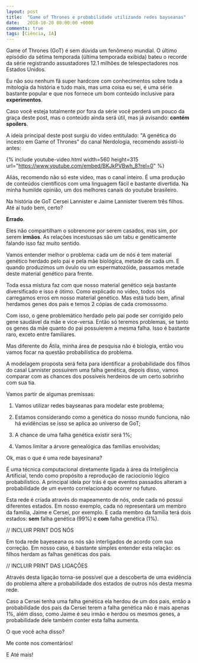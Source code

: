 ```yaml
---
layout: post
title:  "Game of Thrones e probabilidade utilizando redes bayseanas"
date:   2018-10-20 00:00:00 +0000
comments: true
tags: [Ciência, IA]
---
```


Game of Thrones (GoT) é sem dúvida um fenômeno mundial. O último episódio da sétima temporada (última temporada exibida) bateu o recorde da série registrando assustadores 12.1 milhões de telespectadores nos Estados Unidos.

Eu não sou nenhum fã super hardcore com conhecimentos sobre toda a mitologia da história e tudo mais, mas uma coisa eu sei, é uma série bastante popular e que nos fornece um bom conteúdo inclusive para **experimentos**.

Caso você esteja totalmente por fora da série você perderá um pouco da graça deste post, mas o conteúdo ainda será útil, mas já avisando: **contém spoilers**.

A ideia principal deste post surgiu do vídeo entitulado: "A genética do incesto em Game of Thrones" do canal Nerdologia, recomendo assistí-lo antes:

{% include youtube-video.html width=560 height=315 url="https://www.youtube.com/embed/BKJkPVBwh_8?rel=0" %}

Aliás, recomendo não só este vídeo, mas o canal inteiro. É uma produção de conteúdos científicos com uma linguagem fácil e bastante divertida. Na minha humilde opinião, um dos melhores canais do youtube brasileiro.

Na história de GoT Cersei Lannister e Jaime Lannister tiverem três filhos. Até aí tudo bem, certo?

**Errado**.

Eles não compartilham o sobrenome por serem casados, mas sim, por serem **irmãos**. As relações incestuosas são um tabu e genéticamente falando isso faz muito sentido. 

Vamos entender melhor o problema: cada um de nós é tem material genético herdado pelo pai e pela mãe biológica, metade de cada um. E quando produzimos um óvulo ou um espermatozóide, passamos metade deste material genético para frente.

Toda essa mistura faz com que nosso material genético seja bastante diversificado e isso é ótimo. Como explicado no vídeo, todos nós carregamos erros em nosso material genético. Mas está tudo bem, afinal herdamos genes dos pais e temos 2 cópias de cada cromossomo.

Com isso, o gene problemático herdado pelo pai pode ser corrigido pelo gene saudável da mãe e vice-versa. Então só teremos problemas, se tanto os genes da mãe quanto do pai possuierem a mesma falha. Isso é bastante raro, exceto entre familiares.

Mas diferente do Átila, minha área de pesquisa não é biologia, então vou vamos focar na questão probabilística do problema.

A modelagem proposta será feita para identificar a probabilidade dos filhos do casal Lannister possuírem uma falha genética, depois disso, vamos comparar com as chances dos possíveis herdeiros de um certo sobrinho com sua tia. 

Vamos partir de algumas premissas:

1. Vamos utilizar redes bayseanas para modelar este problema;

2. Estamos considerando como a genética do nosso mundo funciona, não há evidências se isso se aplica ao universo de GoT;

3. A chance de uma falha genética existir será 1%;

4. Vamos limitar a árvore genealógica das famílias envolvidas;


Ok, mas o que é uma rede bayesinana?

É uma técnica computacional diretamente ligada à área da Inteligência Artificial, tendo como propósito a reprodução de raciocíonio lógico probabilístico.
A principal ideia por trás é que eventos passados alteram a probabilidade de um evento correlacionado ocorrer no futuro.

Esta rede é criada através do mapeamento de nós, onde cada nó possui diferentes estados. Em nosso exemplo, cada nó representará um membro da família, Jaime e Cersei, por exemplo. E cada membro da família terá dois estados: **sem** falha genética (99%) e **com** falha genética (1%).

// INCLUIR PRINT DOS NÓS

Em toda rede bayeseana os nós são interligados de acordo com sua correção. Em nosso caso, é bastante simples entender esta relação: os filhos herdam as falhas genéticas dos pais.

// INCLUIR PRINT DAS LIGAÇÔES

Através desta ligação torna-se possível que a descoberta de uma evidência do problema altere a probabilidade dos estados de outros nós desta mesma rede.

Caso a Cersei tenha uma falha genética ela herdou de um dos pais, então a probabilidade dos pais da Cersei terem a falha genética não é mais apenas 1%, além disso, como Jaime é seu irmão e herdou os mesmos genes, a probabilidade dele também conter esta falha aumenta.



O que você acha disso?

Me conte nos comentários!

E Até mais!